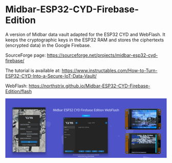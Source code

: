 # Midbar-ESP32-CYD-Firebase-Edition
A version of Midbar data vault adapted for the ESP32 CYD and WebFlash. It keeps the cryptographic keys in the ESP32 RAM and stores the ciphertexts (encrypted data) in the Google Firebase.

SourceForge page: https://sourceforge.net/projects/midbar-esp32-cyd-firebase/

The tutorial is available at: https://www.instructables.com/How-to-Turn-ESP32-CYD-Into-a-Secure-IoT-Data-Vault/

WebFlash: https://northstrix.github.io/Midbar-ESP32-CYD-Firebase-Edition/flash

![image text](https://github.com/Northstrix/Midbar-ESP32-CYD-Firebase-Edition/blob/main/V1.0/Pictures/WebFlash%20%2B%20Desktop%20App%20%2B%20Hardware%20Vault.png)
